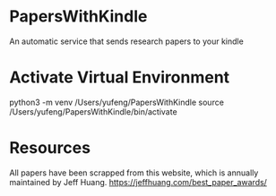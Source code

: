 # PapersWithKindle
An automatic service that sends research papers to your kindle

# Activate Virtual Environment
python3 -m venv /Users/yufeng/PapersWithKindle
source /Users/yufeng/PapersWithKindle/bin/activate

# Resources
All papers have been scrapped from this website, which is annually maintained by Jeff Huang.
https://jeffhuang.com/best_paper_awards/